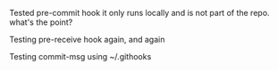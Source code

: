 Tested pre-commit hook it only runs locally and is not part of the repo.  what's the point?

Testing pre-receive hook again, and again

Testing commit-msg using ~/.githooks

